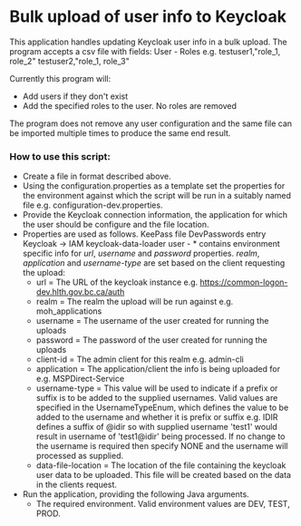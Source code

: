 # Bulk upload of user info to Keycloak

This application handles updating Keycloak user info in a bulk upload. The program accepts a csv file with fields:
  	User - Roles
  	e.g. 
  	testuser1,"role_1, role_2"
  	testuser2,"role_1, role_3"
  
Currently this program will:
* Add users if they don't exist
* Add the specified roles to the user. No roles are removed
 
The program does not remove any user configuration and the same file can be imported multiple times to produce the same end result.

### How to use this script:

* Create a file in format described above.
* Using the configuration.properties as a template set the properties for the environment against which the script will be run in a suitably named file e.g. configuration-dev.properties.
* Provide the Keycloak connection information, the application for which the user should be configure and the file location.
* Properties are used as follows. KeePass file DevPasswords entry Keycloak -> IAM keycloak-data-loader user - * contains environment specific info for _url_, _username_ and _password_ properties. _realm_, _application_ and _username-type_ are set based on the client requesting the upload:
	* url = The URL of the keycloak instance e.g. https://common-logon-dev.hlth.gov.bc.ca/auth
	* realm = The realm the upload will be run against e.g. moh_applications
	* username = The username of the user created for running the uploads
	* password = The password of the user created for running the uploads
	* client-id = The admin client for this realm e.g. admin-cli
	* application = The application/client the info is being uploaded for e.g. MSPDirect-Service
	* username-type = This value will be used to indicate if a prefix or suffix is to be added to the supplied usernames. Valid values are specified in the UsernameTypeEnum, which defines the value to be added to the username and whether it is prefix or suffix e.g. IDIR defines a suffix of @idir so with supplied username 'test1' would result in username of 'test1@idir' being processed. If no change to the username is required then specify NONE and the username will processed as supplied.
	* data-file-location = The location of the file containing the keycloak user data to be uploaded. This file will be created based on the data in the clients request.
* Run the application, providing the following Java arguments.
	* The required environment. Valid environment values are DEV, TEST, PROD.	
